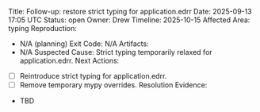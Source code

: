 Title: Follow-up: restore strict typing for application.edrr
Date: 2025-09-13 17:05 UTC
Status: open
Owner: Drew
Timeline: 2025-10-15
Affected Area: typing
Reproduction:
  - N/A (planning)
Exit Code: N/A
Artifacts:
  - N/A
Suspected Cause: Strict typing temporarily relaxed for application.edrr.
Next Actions:
  - [ ] Reintroduce strict typing for application.edrr.
  - [ ] Remove temporary mypy overrides.
Resolution Evidence:
  - TBD
